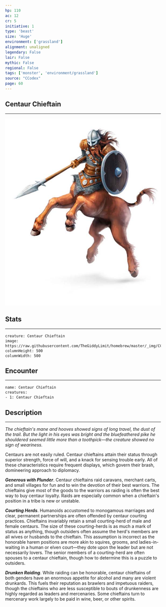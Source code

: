 ```yaml
---
hp: 110
ac: 12
cr: 5
initiative: 1
type: 'beast'    
size: 'Huge'
environment: ['grassland']
alignment: unaligned
legendary: False
lair: False
mythic: False
regional: False
tags: ['monster', 'environment/grassland']
source: "CCodex"
page: 60
---
```


## Centaur Chieftain
---

![|600](https://raw.githubusercontent.com/TheGiddyLimit/homebrew/master/_img/CCodex/centaurchieftain.jpg)

## Stats
---

```statblock
creature: Centaur Chieftain
image: https://raw.githubusercontent.com/TheGiddyLimit/homebrew/master/_img/CCodex/centaurchieftain_token.png
columnHeight: 500
columnWidth: 500
```

## Encounter
---

```encounter-table
name: Centaur Chieftain
creatures:
- 1: Centaur Chieftain
```

## Description
---
_The chieftain's mane and hooves showed signs of long travel, the dust of the trail. But the light in his eyes was bright and the bluefeathered pike he shouldered seemed little more than a toothpick—the creature showed no sign of weariness._

Centaurs are not easily ruled. Centaur chieftains attain their status through superior strength, force of will, and a knack for sensing trouble early. All of these characteristics require frequent displays, which govern their brash, domineering approach to diplomacy.

**_Generous with Plunder_**. Centaur chieftains raid caravans, merchant carts, and small villages for fun and to win the devotion of their best warriors. The chieftains give most of the goods to the warriors as raiding is often the best way to buy centaur loyalty. Raids are especially common when a chieftain's position in a tribe is new or unstable.


**_Courting Herds_**. Humanoids accustomed to monogamous marriages and clear, permanent partnerships are often offended by centaur courting practices. Chieftains invariably retain a small courting-herd of male and female centaurs. The size of these courting-herds is as much a mark of status as anything, though outsiders often assume the herd's members are all wives or husbands to the chieftain. This assumption is incorrect as the honorable harem positions are more akin to squires, grooms, and ladies-in-waiting in a human or elven court—they dote upon the leader but are not necessarily lovers. The senior members of a courting-herd are often spouses to a centaur chieftain, though how to determine this is a puzzle to outsiders.


**_Drunken Raiding_**. While raiding can be honorable, centaur chieftains of both genders have an enormous appetite for alcohol and many are violent drunkards. This fuels their reputation as brawlers and impetuous raiders, though the chieftains who are less susceptible to bouts of drunkenness are highly regarded as leaders and mercenaries. Some chieftains turn to mercenary work largely to be paid in wine, beer, or other spirits.






